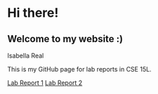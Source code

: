 # Hi there!
## Welcome to my website :)
Isabella Real

This is my GitHub page for lab reports in CSE 15L.

[Lab Report 1](/lab-report-1-week-2.html)
[Lab Report 2](/lab-report-2-week-4.html)
